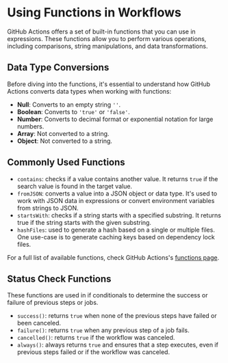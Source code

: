 # Using Functions in Workflows

GitHub Actions offers a set of built-in functions that you can use in expressions. These functions allow you to perform various operations, including comparisons, string manipulations, and data transformations.

## Data Type Conversions

Before diving into the functions, it's essential to understand how GitHub Actions converts data types when working with functions:

- **Null**: Converts to an empty string `''`.
- **Boolean**: Converts to `'true'` or `'false'`.
- **Number**: Converts to decimal format or exponential notation for large numbers.
- **Array**: Not converted to a string.
- **Object**: Not converted to a string.

## Commonly Used Functions
- `contains`: checks if a value contains another value. It returns `true` if the search value is found in the target value.
- `fromJSON`: converts a value into a JSON object or data type. It's used to work with JSON data in expressions or convert environment variables from strings to JSON.
- `startsWith`: checks if a string starts with a specified substring. It returns true if the string starts with the given substring.
- `hashFiles`: used to generate a hash based on a single or multiple files. One use-case is to generate caching keys based on dependency lock files.

For a full list of available functions, check GitHub Actions's [functions page](https://docs.github.com/en/actions/learn-github-actions/expressions#functions).

## Status Check Functions

These functions are used in if conditionals to determine the success or failure of previous steps or jobs.
- `success()`: returns `true` when none of the previous steps have failed or been canceled.
- `failure()`: returns `true` when any previous step of a job fails.
- `cancelled()`: returns `true` if the workflow was canceled.
- `always()`: always returns `true` and ensures that a step executes, even if previous steps failed or if the workflow was canceled.